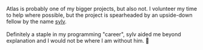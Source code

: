 Atlas is probably one of my bigger projects, but also not. I volunteer my time to help where possible, but the project is spearheaded by an upside-down fellow by the name [sylv](https://github.com/sylv).
\
\
Definitely a staple in my programming "career", sylv aided me beyond explanation and I would not be where I am without him. 💖

